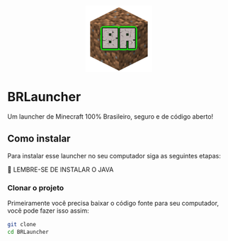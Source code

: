 <div style="display: flex; justify-content: center; aling-items: center;">
    <img src="./images/icon.png" width="150">
</div>

# BRLauncher

Um launcher de Minecraft 100% Brasileiro, seguro e de código aberto!

## Como instalar

Para instalar esse launcher no seu computador siga as seguintes etapas:

🚨 LEMBRE-SE DE INSTALAR O JAVA

### Clonar o projeto

Primeiramente você precisa baixar o código fonte para seu computador, você pode fazer isso assim:

```bash
git clone 
cd BRLauncher
```